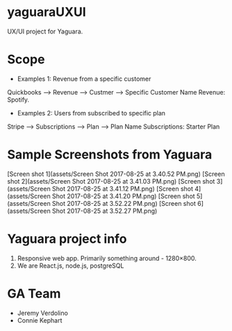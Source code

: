 # yaguaraUXUI

UX/UI project for Yaguara.


# Scope

* Examples 1: Revenue from a specific customer

Quickbooks --> Revenue --> Custmer --> Specific Customer Name
Revenue: Spotify. 

* Examples 2: Users from subscribed to specific plan

Stripe --> Subscriptions --> Plan --> Plan Name
Subscriptions: Starter Plan


# Sample Screenshots from Yaguara
[Screen shot 1](assets/Screen Shot 2017-08-25 at 3.40.52 PM.png)
[Screen shot 2](assets/Screen Shot 2017-08-25 at 3.41.03 PM.png)
[Screen shot 3](assets/Screen Shot 2017-08-25 at 3.41.12 PM.png)
[Screen shot 4](assets/Screen Shot 2017-08-25 at 3.41.20 PM.png)
[Screen shot 5](assets/Screen Shot 2017-08-25 at 3.52.22 PM.png)
[Screen shot 6](assets/Screen Shot 2017-08-25 at 3.52.27 PM.png)


# Yaguara project info
1. Responsive web app. Primarily something around -  1280×800. 
2. We are React.js, node.js, postgreSQL 


# GA Team

* Jeremy Verdolino
* Connie Kephart

